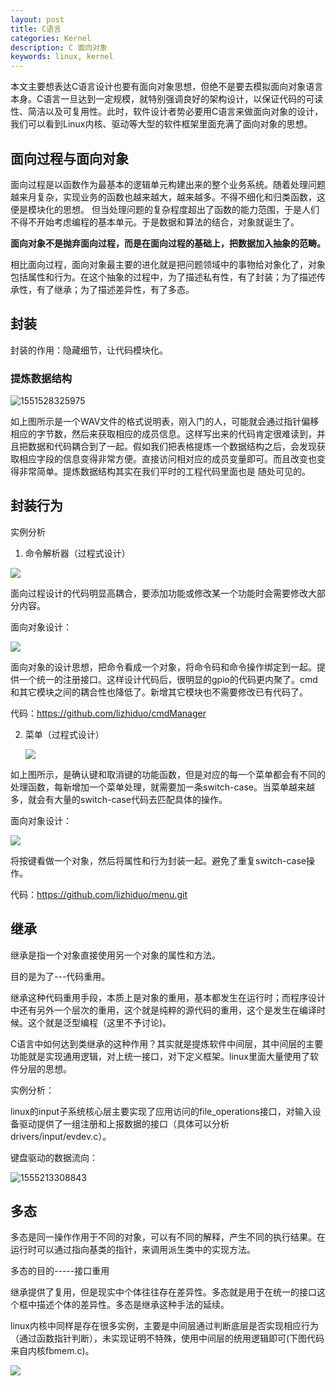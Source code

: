 ```yaml
---
layout: post
title: C语言
categories: Kernel
description: C 面向对象
keywords: linux, kernel
---
```


本文主要想表达C语言设计也要有面向对象思想，但绝不是要去模拟面向对象语言本身。C语言一旦达到一定规模，就特别强调良好的架构设计，以保证代码的可读性、简洁以及可复用性。此时，软件设计者势必要用C语言来做面向对象的设计，我们可以看到Linux内核、驱动等大型的软件框架里面充满了面向对象的思想。

## 面向过程与面向对象

面向过程是以函数作为最基本的逻辑单元构建出来的整个业务系统。随着处理问题越来月复杂，实现业务的函数也越来越大，越来越多。不得不细化和归类函数，这便是模块化的思想。 但当处理问题的复杂程度超出了函数的能力范围，于是人们不得不开始考虑编程的基本单元。于是数据和算法的结合，对象就诞生了。

**面向对象不是抛弃面向过程，而是在面向过程的基础上，把数据加入抽象的范畴。**

相比面向过程，面向对象最主要的进化就是把问题领域中的事物给对象化了，对象包括属性和行为。在这个抽象的过程中，为了描述私有性，有了封装；为了描述传承性，有了继承；为了描述差异性，有了多态。

##  封装

封装的作用：隐藏细节，让代码模块化。

### 提炼数据结构

![1551528325975](../images/blog/c_design/1551528325975.png)

 如上图所示是一个WAV文件的格式说明表，刚入门的人，可能就会通过指针偏移相应的字节数，然后来获取相应的成员信息。这样写出来的代码肯定很难读到，并且把数据和代码耦合到了一起。假如我们把表格提炼一个数据结构之后，会发现获取相应字段的信息变得非常方便。直接访问相对应的成员变量即可。而且改变也变得非常简单。提炼数据结构其实在我们平时的工程代码里面也是 随处可见的。

## 封装行为

实例分析

1. 命令解析器（过程式设计）

![](../images/blog/c_design/cmd.png)

面向过程设计的代码明显高耦合，要添加功能或修改某一个功能时会需要修改大部分内容。

面向对象设计：

![](../images/blog/c_design/cmd_oo.png)

面向对象的设计思想，把命令看成一个对象，将命令码和命令操作绑定到一起。提供一个统一的注册接口。这样设计代码后，很明显的gpio的代码更内聚了。cmd和其它模块之间的耦合性也降低了。新增其它模块也不需要修改已有代码了。

代码：<https://github.com/lizhiduo/cmdManager>

2. 菜单（过程式设计）

   ![](../images/blog/c_design/menu.png)

如上图所示，是确认键和取消键的功能函数，但是对应的每一个菜单都会有不同的处理函数，每新增加一个菜单处理，就需要加一条switch-case。当菜单越来越多，就会有大量的switch-case代码去匹配具体的操作。

面向对象设计：

![](../images/blog/c_design/menu_oo.png)

将按键看做一个对象，然后将属性和行为封装一起。避免了重复switch-case操作。

代码：<https://github.com/lizhiduo/menu.git>



## 继承

继承是指一个对象直接使用另一个对象的属性和方法。

目的是为了---代码重用。

继承这种代码重用手段，本质上是对象的重用，基本都发生在运行时；而程序设计中还有另外一个层次的重用，这个就是纯粹的源代码的重用，这个是发生在编译时候。这个就是泛型编程（这里不予讨论)。

C语言中如何达到类继承的这种作用？其实就是提炼软件中间层，其中间层的主要功能就是实现通用逻辑，对上统一接口，对下定义框架。linux里面大量使用了软件分层的思想。

实例分析：

linux的input子系统核心层主要实现了应用访问的file_operations接口，对输入设备驱动提供了一组注册和上报数据的接口（具体可以分析drivers/input/evdev.c）。

键盘驱动的数据流向：

![1555213308843](../images/blog/c_design/input.png)

## 多态

多态是同一操作作用于不同的对象，可以有不同的解释，产生不同的执行结果。在运行时可以通过指向基类的指针，来调用派生类中的实现方法。

多态的目的-----接口重用

继承提供了复用，但是现实中个体往往存在差异性。多态就是用于在统一的接口这个框中描述个体的差异性。多态是继承这种手法的延续。

linux内核中同样是存在很多实例，主要是中间层通过判断底层是否实现相应行为（通过函数指针判断），未实现证明不特殊，使用中间层的统用逻辑即可(下图代码来自内核fbmem.c)。

![](../images/blog/c_design/fb.png)